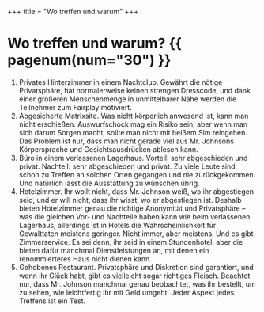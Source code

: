 +++
title = "Wo treffen und warum"
+++

# Wo treffen und warum? {{ pagenum(num="30") }}

1.  Privates Hinterzimmer in einem Nachtclub. Gewährt die nötige Privatsphäre, hat normalerweise keinen strengen Dresscode, und dank einer größeren Menschenmenge in unmittelbarer Nähe werden die Teilnehmer zum Fairplay motiviert. 
2. Abgesicherte Matrixsite. Was nicht körperlich anwesend ist, kann man nicht erschießen. Auswurfschock mag ein Risiko sein, aber wenn man sich darum Sorgen macht, sollte man nicht mit heißem Sim reingehen. Das Problem ist nur, dass man nicht gerade viel aus Mr. Johnsons Körpersprache und Gesichtsausdrücken ablesen kann. 
3. Büro in einem verlassenen Lagerhaus. Vorteil: sehr abgeschieden und privat. Nachteil: sehr abgeschieden und privat. Zu viele Leute sind schon zu Treffen an solchen Orten gegangen und nie zurückgekommen. Und natürlich lässt die Ausstattung zu wünschen übrig. 
4. Hotelzimmer. Ihr wollt nicht, dass Mr. Johnson weiß, wo ihr abgestiegen seid, und er will nicht, dass ihr wisst, wo er abgestiegen ist. Deshalb bieten Hotelzimmer genau die richtige Anonymität und Privatsphäre – was die gleichen Vor- und Nachteile haben kann wie beim verlassenen Lagerhaus, allerdings ist in Hotels die Wahrscheinlichkeit für Gewalttaten meistens geringer. Nicht immer, aber meistens. Und es gibt Zimmerservice. Es sei denn, ihr seid in einem Stundenhotel, aber die bieten dafür manchmal Dienstleistungen an, mit denen ein renommierteres Haus nicht dienen kann. 
5. Gehobenes Restaurant. Privatsphäre und Diskretion sind garantiert, und wenn ihr Glück habt, gibt es vielleicht sogar richtiges Fleisch. Beachtet nur, dass Mr. Johnson manchmal genau beobachtet, was ihr bestellt, um zu sehen, wie leichtfertig ihr mit Geld umgeht. Jeder Aspekt jedes Treffens ist ein Test.
